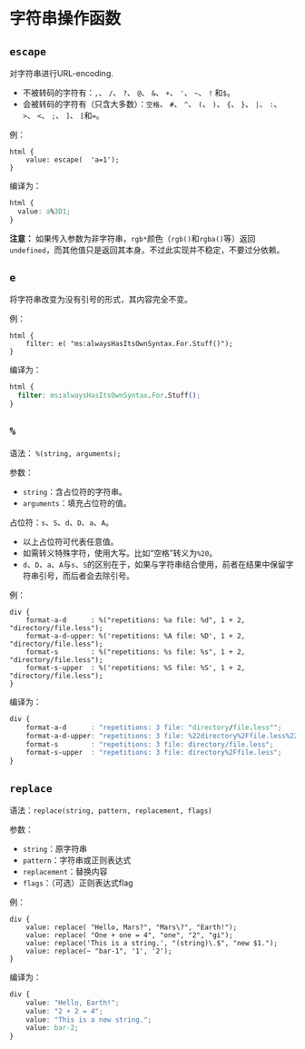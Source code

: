 # 字符串操作函数

## `escape`

对字符串进行URL-encoding.

-   不被转码的字符有：`,`、 `/`、 `?`、 `@`、 `&`、 `+`、 `'`、 `~`、 `!` 和`$`。
-   会被转码的字符有（只含大多数）：`空格`、 `#`、 `^`、 `(`、 `)`、 `{`、 `}`、 `|`、 `:`、 `>`、 `<`、 `;`、 `]`、 `[`和`=`。

例：

```less
html {
	value: escape(  'a=1');
}
```

编译为：

```css
html {
  value: a%3D1;
}
```

**注意：** 如果传入参数为非字符串，`rgb*`颜色（`rgb()`和`rgba()`等）返回`undefined`，而其他值只是返回其本身。不过此实现并不稳定，不要过分依赖。

## `e`

将字符串改变为没有引号的形式，其内容完全不变。

例：

```less
html {
	filter: e( "ms:alwaysHasItsOwnSyntax.For.Stuff()");
}
```

编译为：

```css
html {
  filter: ms:alwaysHasItsOwnSyntax.For.Stuff();
}
```

## `%`

语法： `%(string, arguments);`

参数：

-   `string`：含占位符的字符串。
-   `arguments`：填充占位符的值。

占位符：`s`、`S`、`d`、`D`、`a`、`A`。

-   以上占位符可代表任意值。
-   如需转义特殊字符，使用大写。比如“空格”转义为`%20`。
-   `d`、`D`、`a`、`A`与`s`、`S`的区别在于，如果与字符串结合使用，前者在结果中保留字符串引号，而后者会去除引号。

例：

```less
div {
	format-a-d      : %("repetitions: %a file: %d", 1 + 2, "directory/file.less");
	format-a-d-upper: %('repetitions: %A file: %D', 1 + 2, "directory/file.less");
	format-s        : %("repetitions: %s file: %s", 1 + 2, "directory/file.less");
	format-s-upper  : %('repetitions: %S file: %S', 1 + 2, "directory/file.less");
}
```

编译为：

```css
div {
	format-a-d      : "repetitions: 3 file: "directory/file.less"";
	format-a-d-upper: "repetitions: 3 file: %22directory%2Ffile.less%22";
	format-s        : "repetitions: 3 file: directory/file.less";
	format-s-upper  : "repetitions: 3 file: directory%2Ffile.less";
}
```

## `replace`

语法：`replace(string, pattern, replacement, flags)`

参数：

-   `string`：原字符串
-   `pattern`：字符串或正则表达式
-   `replacement`：替换内容
-   `flags`：（可选）正则表达式flag

例：

```less
div {
	value: replace( "Hello, Mars?", "Mars\?", "Earth!");
	value: replace( "One + one = 4", "one", "2", "gi");
	value: replace('This is a string.', "(string)\.$", "new $1.");
	value: replace(~ "bar-1", '1', '2');
}
```

编译为：

```css
div {
	value: "Hello, Earth!";
	value: "2 + 2 = 4";
	value: "This is a new string.";
	value: bar-2;
}
```
